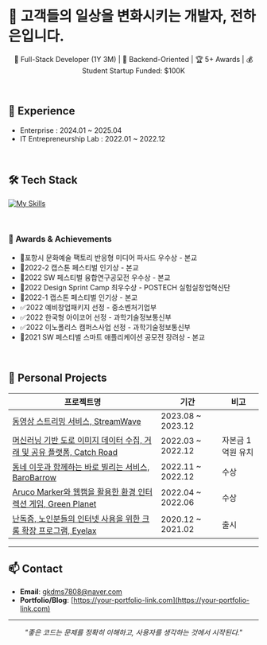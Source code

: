 # 👋 고객들의 일상을 변화시키는 개발자, 전하은입니다.
<p align="center">🚀 Full-Stack Developer (1Y 3M) | 🎯 Backend-Oriented | 🏆 5+ Awards | 💰 Student Startup Funded: $100K </p>

<br/>

## 🏢 Experience
- Enterprise : 2024.01 ~ 2025.04
- IT Entrepreneurship Lab : 2022.01 ~ 2022.12

<br>

## 🛠 Tech Stack
[![My Skills](https://skillicons.dev/icons?i=spring,react,flutter,mysql,aws&theme=light)](https://skillicons.dev)

<br>

### 🏅 Awards & Achievements
- 🥈포항시 문화예술 팩토리 반응형 미디어 파사드 우수상 - 본교
- 🥇2022-2 캡스톤 페스티벌 인기상 - 본교
- 🥈2022 SW 페스티벌 융합연구공모전 우수상 - 본교   
- 🥇2022 Design Sprint Camp 최우수상 - POSTECH 실험실창업혁신단
- 🥇2022-1 캡스톤 페스티벌 인기상 - 본교     
- ✅2022 예비창업패키지 선정 - 중소벤처기업부 
- ✅2022 한국형 아이코어 선정 - 과학기술정보통신부 
- ✅2022 이노폴리스 캠퍼스사업 선정 - 과학기술정보통신부 
- 🏅2021 SW 페스티벌 스마트 애플리케이션 공모전 장려상 - 본교

<br>

## 💼 Personal Projects

| 프로젝트명 | 기간 | 비고 |
|------------|------|------|
| [동영상 스트리밍 서비스, StreamWave]() | 2023.08 ~ 2023.12 |  |
| [머신러닝 기반 도로 이미지 데이터 수집, 거래 및 공유 플랫폼, Catch Road]() | 2022.03 ~ 2022.12 | 자본금 1억원 유치 |
| [동네 이웃과 함께하는 바로 빌리는 서비스, BaroBarrow]() | 2022.11 ~ 2022.12 | 수상 |
| [Aruco Marker와 웹캠을 활용한 환경 인터렉션 게임, Green Planet]() | 2022.04 ~ 2022.06 | 수상 |
| [난독증, 노인분들의 인터넷 사용을 위한 크롬 확장 프로그램, Eyelax]() | 2020.12 ~ 2021.02 | 출시 |

---

## 📫 Contact

- **Email**: gkdms7808@naver.com  
- **Portfolio/Blog**: [https://your-portfolio-link.com](https://your-portfolio-link.com)  

---

<p align="center"><i>"좋은 코드는 문제를 정확히 이해하고, 사용자를 생각하는 것에서 시작된다."</i></p>
